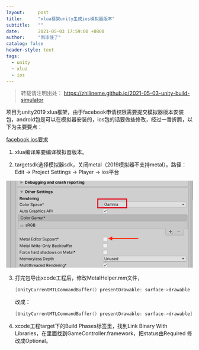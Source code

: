 ```yaml
---
layout:     post
title:      "xlua框架unity生成ios模拟器版本"
subtitle:   ""
date:       2021-05-03 17:59:00 +0800
author:     "雨冻住了"
catalog: false
header-style: text
tags:
  - unity
  - xlua
  - ios
---
```


> 转载请注明出处： https://zhllineme.github.io/2021-05-03-unity-build-simulator

项目为unity2019 xlua框架，由于facebook申请权限需要提交模拟器版本安装包，android包是可以在模拟器安装的，ios包的话要做些修改，经过一番折腾，以下为主要要点：

[facebook ios要求](https://developers.facebook.com/docs/ios/getting-started/advanced#sim_build)



1. xlua编译库要编译模拟器版本。

    

2. targetsdk选择模拟器sdk，关闭metal（2019模拟器不支持metal）。路径： Edit -> Project Settings -> Player -> ios平台

![unity ios build 设置](/img/2021/unity_simulator_build.png)



3. 打完包导出xcode工程后，修改MetalHelper.mm文件，

    ```objective-c
    [UnityCurrentMTLCommandBuffer() presentDrawable: surface->drawable afterMinimumDuration: 1.0 / targetFPS];
    ```

    改成：

    ```objective-c
    [UnityCurrentMTLCommandBuffer() presentDrawable: surface->drawable];
    ```



4. xcode工程target下的Build Phases标签里，找到Link Binary With Libraries，在里面找到GameController.framework，把status由Required 修改成Optional。
